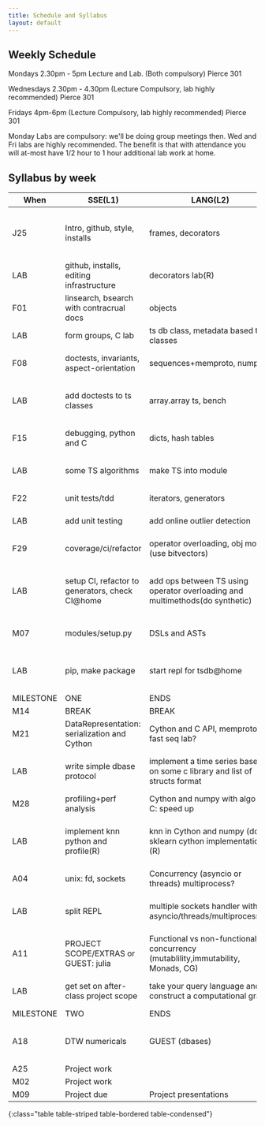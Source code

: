 ```yaml
---
title: Schedule and Syllabus
layout: default
---
```


## Weekly Schedule

Mondays 2.30pm - 5pm Lecture and Lab. (Both compulsory) Pierce 301

Wednesdays 2.30pm - 4.30pm (Lecture Compulsory, lab highly recommended) Pierce 301

Fridays 4pm-6pm (Lecture Compulsory, lab highly recommended) Pierce 301

Monday Labs are compulsory: we'll be doing group meetings then. Wed and Fri labs are highly recommended. The benefit is that with attendance you will at-most have 1/2 hour to 1 hour additional lab work at home.

## Syllabus by week

| When      | SSE(L1)                                  | LANG(L2)                                 | DSA(L3)                                  | @home                                    |
| --------- | ---------------------------------------- | ---------------------------------------- | ---------------------------------------- | ---------------------------------------- |
| J25       | Intro, github, style, installs           | frames, decorators                       | computational models (recursive, iterative, div-conq) and O(n) |                                          |
| LAB       | github, installs, editing infrastructure | decorators lab(R)                        | fibonacci multiple ways(R)               |                                          |
| F01       | linsearch, bsearch with contracrual docs | objects                                  | lists+linkedlists, C                     |                                          |
| LAB       | form groups, C lab                       | ts db class, metadata based ts classes   | linked lists(R)                          | tsdb, ts class                           |
| F08       | doctests, invariants, aspect-orientation | sequences+memproto, numpy                | more C, pointers, memoryXXX              |                                          |
| LAB       | add doctests to ts classes               | array.array ts, bench                    | XXX                                      | ts class with contiguous memory numpy    |
| F15       | debugging, python and C                  | dicts, hash tables                       | numerical programming, simple FFT        |                                          |
| LAB       | some TS algorithms                       | make TS into module                      | softmax(R)                               | add simple algorithms, FFT               |
| F22       | unit tests/tdd                           | iterators, generators                    | bin (search) trees                       |                                          |
| LAB       | add unit testing                         | add online outlier detection             | Trees(R) (todo)                          | add online algorithms                    |
| F29       | coverage/ci/refactor                     | operator overloading, obj model, (use bitvectors) | heaps, sort and search, tim-sort         |                                          |
| LAB       | setup CI, refactor to generators, check CI@home | add ops between TS using operator overloading and multimethods(do synthetic) | multi dispatch TS sort .                 | add between-time series ops including distance |
| M07       | modules/setup.py                         | DSLs and ASTs                            | Metadata and Query Languages             |                                          |
| LAB       | pip, make package                        | start repl for tsdb@home                 | enhance dsl with metadata selection from dicts | add simple query repl on db              |
| MILESTONE | ONE                                      | ENDS                                     | HERE                                     |                                          |
| M14       | BREAK                                    | BREAK                                    | BREAK                                    |                                          |
| M21       | DataRepresentation: serialization and Cython | Cython and C API, memproto, fast seq lab? | Indexing: dbases/btrees                  |                                          |
| LAB       | write simple dbase protocol              | implement a time series based on some c library and list of structs format | implement 2 level external storage for time series | convert dbase to btree dbase             |
| M28       | profiling+perf analysis                  | Cython and numpy with algo in C: speed up | kNN numericals                           |                                          |
| LAB       | implement knn python and profile(R)      | knn in Cython and numpy (do a sklearn cython implementation)(R) | knn with a faster algorithm still exported to py (perhaps in py only) | implement some KNN numericals            |
| A04       | unix: fd, sockets                        | Concurrency (asyncio or threads) multiprocess? | rtree/vptree                             |                                          |
| LAB       | split REPL                               | multiple sockets handler with asyncio/threads/multiprocess(R) | TODO: rtree/vptree (R)                   | add to meta/index a vptree for kNN db    |
| A11       | PROJECT SCOPE/EXTRAS or GUEST: julia     | Functional vs non-functional for concurrency (mutablility,immutability, Monads, CG) | optimizing CG, graph based scheduler, dask |                                          |
| LAB       | get set on after-class project scope     | take your query language and construct a computational graph | optimize the graph                       | add computational graph to db            |
| MILESTONE | TWO                                      | ENDS                                     | HERE                                     |                                          |
| A18       | DTW  numericals                          | GUEST (dbases)                           | FFT and its optimization? (whole lecture: guest) |                                          |
| A25       | Project work                             |                                          |                                          |                                          |
| M02       | Project work                             |                                          |                                          |                                          |
| M09       | Project due                              | Project presentations                    | Project grades                           |                                          |
{:class="table table-striped table-bordered table-condensed"}
